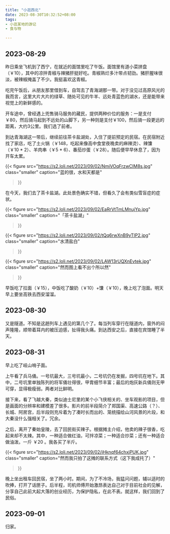 ```yaml
---
title: "小逛西北"
date: 2023-08-30T10:32:52+08:00
tags: 
- 小逛某地的游记
- 食与物

---
```






## 2023-08-29

昨日乘坐飞机到了西宁，在就近的面馆里吃了午饭。面馆里有道小菜拼盘（￥10），其中的凉拌青椒与辣猪肝挺好吃。青椒熟烂多汁带点韧劲。猪肝腥味很淡，被辣椒掩盖了不少。我挺喜欢这青椒。

吃完午饭后，从朋友那里借到车，自驾去了青海湖那一带。对于没见过高原风光的我而言，这里大片大片的绿草、随处可见的牛羊、远处青蓝色的湖水，还是能带来视觉上的新鲜感的。


开车途中，曾经遇上兜售骑马服务的藏民，提供两种价位的服务：一是支付￥80，然后骑马起到不远处的山脚下，另一种则是支付￥100，然后骑一段更远的距离，大约3公里。我们选了前者。

到达青海湖这一带后，继续前往茶卡盐湖处，入住了提前预定的民宿。在民宿附近找了家店，吃了土火锅（￥148，吃起来像高中食堂夜晚卖的麻辣烫）、辣馕（￥10 * 2）、羊肉串（￥5 * 6）、番茄炒蛋（￥28）。随后便早早休息了，因为开车太累。

{{< figure
  src="https://s2.loli.net/2023/09/02/NmiVOqFrzwClM8s.jpg"
  class="smaller"
  caption="蓝的很，水和天都是"

>}}

在今天，我们去了茶卡盐湖。此处景色确实不错，但看久了会有类似雪盲症的症状。

{{< figure
  src="https://s2.loli.net/2023/09/02/EaRrVtTmLMnujYp.jpg"
  class="smaller"
  caption="「茶卡盐湖」"

>}}

{{< figure
  src="https://s2.loli.net/2023/09/02/tQq6rwXnB9yTIP2.jpg"
  class="smaller"
  caption="水清盐白"

>}}



{{< figure
  src="https://s2.loli.net/2023/09/02/LAW13rUQXnEvtek.jpg"
  class="smaller"
  caption="然而图上看不出个所以然"

>}}



早饭吃了拉面（￥15），中饭吃了酸奶（￥10）+馕（￥10），晚上吃了泡面。明天早上要坐高铁去西安溜溜。



## 2023-08-30

又是隧道。不知是这趟列车上遇见的第几个了。每当列车穿行在隧道内，窗外的闷声隆隆，顺带着耳内的被压迫感，扯得我头痛。到达西安之后，直接在宾馆睡了半天。



## 2023-08-31

早上吃了岐山哨子面。



上午看了兵马俑。一号坑最大，三号坑最小，二号坑仍在发掘，四号坑在地下。其中，二号坑里单独陈列的将军俑壮得很，甲胄细节丰富；最后的炮灰新兵俑则无甲可穿，显得极瘦弱。两者对比鲜明。



接下来，看了飞越大秦，类似迪士尼里的某个小飞侠相关的、坐车观影的项目，但是画面的分辨率和建模差了很多。影片的前半段简介了郑国渠、高速公路（？）、长城、阿房宫，后半段则充斥着为了凑时长而出的、笼统描绘山河风景的片段，和大秦没什么强相关了。冗余。



之后，离开了秦始皇陵，去了回民街买辣子。根据摊主介绍，他卖的辣子很香，吃起来却不太辣。其中，一种适合做红油，可拌凉菜；一种适合炒菜；还有一种适合做油泼。一斤 ￥20 。我各买了半斤。



{{< figure
  src="https://s2.loli.net/2023/09/02/iHknqf64chxjPUK.jpg"
  class="smaller"
  caption="然而我只拍了这摊的联系方式（这下我成托了）"

>}}





晚上坐出租车回民宿，坐了两小时。期间，为了不冷场，我猛问问题，辅以适时的吹捧，打开了话匣子。后半程，司机师傅开始激昂表达自己对于目前社会的见解，分享自己此前大起大落的创业经历，为保护隐私，在此不表。就这样，我们回到了民俗。



## 2023-09-01

归家。
